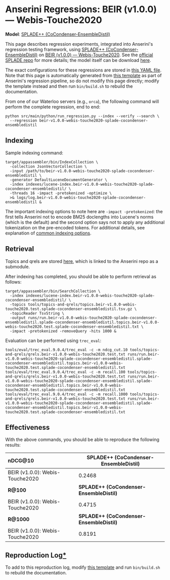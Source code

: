 # Anserini Regressions: BEIR (v1.0.0) &mdash; Webis-Touche2020

**Model**: [SPLADE++ (CoCondenser-EnsembleDistil)](https://arxiv.org/abs/2205.04733)

This page describes regression experiments, integrated into Anserini's regression testing framework, using [SPLADE++ (CoCondenser-EnsembleDistil)](https://arxiv.org/abs/2205.04733) on [BEIR (v1.0.0) &mdash; Webis-Touche2020](http://beir.ai/).
See the [official SPLADE repo](https://github.com/naver/splade) for more details; the model itself can be download [here](https://huggingface.co/naver/splade-cocondenser-ensembledistil).

The exact configurations for these regressions are stored in [this YAML file](../../src/main/resources/regression/beir-v1.0.0-webis-touche2020-splade-cocondenser-ensembledistil.yaml).
Note that this page is automatically generated from [this template](../../src/main/resources/docgen/templates/beir-v1.0.0-webis-touche2020-splade-cocondenser-ensembledistil.template) as part of Anserini's regression pipeline, so do not modify this page directly; modify the template instead and then run `bin/build.sh` to rebuild the documentation.

From one of our Waterloo servers (e.g., `orca`), the following command will perform the complete regression, end to end:

```
python src/main/python/run_regression.py --index --verify --search \
  --regression beir-v1.0.0-webis-touche2020-splade-cocondenser-ensembledistil
```

## Indexing

Sample indexing command:

```
target/appassembler/bin/IndexCollection \
  -collection JsonVectorCollection \
  -input /path/to/beir-v1.0.0-webis-touche2020-splade-cocondenser-ensembledistil \
  -generator DefaultLuceneDocumentGenerator \
  -index indexes/lucene-index.beir-v1.0.0-webis-touche2020-splade-cocondenser-ensembledistil/ \
  -threads 16 -impact -pretokenized -optimize \
  >& logs/log.beir-v1.0.0-webis-touche2020-splade-cocondenser-ensembledistil &
```

The important indexing options to note here are `-impact -pretokenized`: the first tells Anserini not to encode BM25 doclengths into Lucene's norms (which is the default) and the second option says not to apply any additional tokenization on the pre-encoded tokens.
For additional details, see explanation of [common indexing options](../../docs/common-indexing-options.md).

## Retrieval

Topics and qrels are stored [here](https://github.com/castorini/anserini-tools/tree/master/topics-and-qrels), which is linked to the Anserini repo as a submodule.

After indexing has completed, you should be able to perform retrieval as follows:

```
target/appassembler/bin/SearchCollection \
  -index indexes/lucene-index.beir-v1.0.0-webis-touche2020-splade-cocondenser-ensembledistil/ \
  -topics tools/topics-and-qrels/topics.beir-v1.0.0-webis-touche2020.test.splade-cocondenser-ensembledistil.tsv.gz \
  -topicReader TsvString \
  -output runs/run.beir-v1.0.0-webis-touche2020-splade-cocondenser-ensembledistil.splade-cocondenser-ensembledistil.topics.beir-v1.0.0-webis-touche2020.test.splade-cocondenser-ensembledistil.txt \
  -impact -pretokenized -removeQuery -hits 1000 &
```

Evaluation can be performed using `trec_eval`:

```
tools/eval/trec_eval.9.0.4/trec_eval -c -m ndcg_cut.10 tools/topics-and-qrels/qrels.beir-v1.0.0-webis-touche2020.test.txt runs/run.beir-v1.0.0-webis-touche2020-splade-cocondenser-ensembledistil.splade-cocondenser-ensembledistil.topics.beir-v1.0.0-webis-touche2020.test.splade-cocondenser-ensembledistil.txt
tools/eval/trec_eval.9.0.4/trec_eval -c -m recall.100 tools/topics-and-qrels/qrels.beir-v1.0.0-webis-touche2020.test.txt runs/run.beir-v1.0.0-webis-touche2020-splade-cocondenser-ensembledistil.splade-cocondenser-ensembledistil.topics.beir-v1.0.0-webis-touche2020.test.splade-cocondenser-ensembledistil.txt
tools/eval/trec_eval.9.0.4/trec_eval -c -m recall.1000 tools/topics-and-qrels/qrels.beir-v1.0.0-webis-touche2020.test.txt runs/run.beir-v1.0.0-webis-touche2020-splade-cocondenser-ensembledistil.splade-cocondenser-ensembledistil.topics.beir-v1.0.0-webis-touche2020.test.splade-cocondenser-ensembledistil.txt
```

## Effectiveness

With the above commands, you should be able to reproduce the following results:

| **nDCG@10**                                                                                                  | **SPLADE++ (CoCondenser-EnsembleDistil)**|
|:-------------------------------------------------------------------------------------------------------------|-----------|
| BEIR (v1.0.0): Webis-Touche2020                                                                              | 0.2468    |
| **R@100**                                                                                                    | **SPLADE++ (CoCondenser-EnsembleDistil)**|
| BEIR (v1.0.0): Webis-Touche2020                                                                              | 0.4715    |
| **R@1000**                                                                                                   | **SPLADE++ (CoCondenser-EnsembleDistil)**|
| BEIR (v1.0.0): Webis-Touche2020                                                                              | 0.8191    |


## Reproduction Log[*](../../docs/reproducibility.md)

To add to this reproduction log, modify [this template](../../src/main/resources/docgen/templates/beir-v1.0.0-webis-touche2020-splade-cocondenser-ensembledistil.template) and run `bin/build.sh` to rebuild the documentation.
